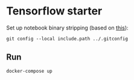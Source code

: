 # Tensorflow starter

Set up notebook binary stripping (based on [this](http://timstaley.co.uk/posts/making-git-and-jupyter-notebooks-play-nice/)):

```
git config --local include.path ../.gitconfig
```

## Run

```
docker-compose up
```
